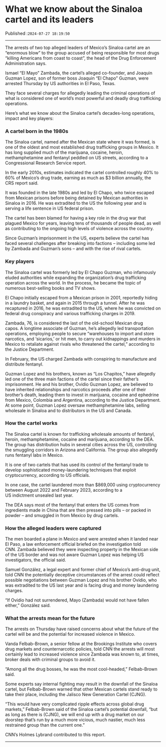 # What we know about the Sinaloa cartel and its leaders

Published :`2024-07-27 18:19:50`

---

The arrests of two top alleged leaders of Mexico’s Sinaloa cartel are an “enormous blow” to the group accused of being responsible for most drugs “killing Americans from coast to coast”, the head of the Drug Enforcement Administration says.

Ismael “El Mayo” Zambada, the cartel’s alleged co-founder, and Joaquin Guzman Lopez, son of former boss Joaquin “El Chapo” Guzman, were arrested Thursday by US authorities in El Paso, Texas.

They face several charges for allegedly leading the criminal operations of what is considered one of world’s most powerful and deadly drug trafficking operations.

Here’s what we know about the Sinaloa cartel’s decades-long operations, impact and key players:

### A cartel born in the 1980s

The Sinaloa cartel, named after the Mexican state where it was formed, is one of the oldest and most established drug trafficking groups in Mexico. It has long supplied much of the marijuana, cocaine, heroin, methamphetamine and fentanyl peddled on US streets, according to a Congressional Research Service report.

In the early 2010s, estimates indicated the cartel controlled roughly 40% to 60% of Mexico’s drug trade, earning as much as $3 billion annually, the CRS report said.

It was founded in the late 1980s and led by El Chapo, who twice escaped from Mexican prisons before being detained by Mexican authorities in Sinaloa in 2016. He was extradited to the US the following year and is serving a life sentence in US federal prison.

The cartel has been blamed for having a key role in the drug war that plagued Mexico for years, leaving tens of thousands of people dead, as well as contributing to the ongoing high levels of violence across the country.

Since Guzman’s imprisonment in the US, experts believe the cartel has faced several challenges after breaking into factions – including some led by Zambada and Guzman’s sons – and with the rise of rival cartels.

### Key players

The Sinaloa cartel was formerly led by El Chapo Guzman, who infamously eluded authorities while expanding the organization’s drug trafficking operation across the world. In the process, he became the topic of numerous best-selling books and TV shows.

El Chapo initially escaped from a Mexican prison in 2001, reportedly hiding in a laundry basket, and again in 2015 through a tunnel. After he was recaptured in 2016, he was extradited to the US, where he was convicted on federal drug conspiracy and various trafficking charges in 2019.

Zambada, 76, is considered the last of the old-school Mexican drug capos. A longtime associate of Guzman, he’s allegedly led transportation operations, employing people to secure “warehouses to import and store narcotics, and ‘sicarios,’ or hit men, to carry out kidnappings and murders in Mexico to retaliate against rivals who threatened the cartel,” according to the Justice Department.

In February, the US charged Zambada with conspiring to manufacture and distribute fentanyl.

Guzman Lopez and his brothers, known as “Los Chapitos,” have allegedly led one of the three main factions of the cartel since their father’s imprisonment. He and his brother, Ovidio Guzman Lopez, are believed to have inherited relationships and narcotics proceeds after one of their brother’s death, leading them to invest in marijuana, cocaine and ephedrine from Mexico, Colombia and Argentina, according to the Justice Department. At some point, Guzman Lopez oversaw methamphetamine labs, selling wholesale in Sinaloa and to distributors in the US and Canada.

### How the cartel works

The Sinaloa cartel is known for trafficking wholesale amounts of fentanyl, heroin, methamphetamine, cocaine and marijuana, according to the DEA. The group has distribution hubs in several cities across the US, controlling the smuggling corridors in Arizona and California. The group also allegedly runs fentanyl labs in Mexico.

It is one of two cartels that has used its control of the fentanyl trade to develop sophisticated money-laundering techniques that exploit cryptocurrency, according to US officials.

In one case, the cartel laundered more than $869,000 using cryptocurrency between August 2022 and February 2023, according to a US indictment unsealed last year.

The DEA says most of the fentanyl that enters the US comes from ingredients made in China that are then pressed into pills – or packed in powder – and smuggled in from Mexico by drug cartels.

### How the alleged leaders were captured

The men boarded a plane in Mexico and were arrested when it landed near El Paso, a law enforcement official briefed on the investigation told CNN. Zambada believed they were inspecting property in the Mexican side of the US border and was not aware Guzman Lopez was helping US investigators, the official said.

Samuel González, a legal expert and former chief of Mexico’s anti-drug unit, told CNN the potentially deceptive circumstances of the arrest could reflect possible negotiations between Guzman Lopez and his brother Ovidio, who was extradited to the US last year and is facing drug and money laundering charges.

“If Ovidio had not surrendered, Mayo (Zambada) would not have fallen either,” González said.

### What the arrests mean for the future

The arrests on Thursday have raised concerns about what the future of the cartel will be and the potential for increased violence in Mexico.

Vanda Felbab-Brown, a senior fellow at the Brookings Institute who covers drug markets and counternarcotic policies, told CNN the arrests will most certainly lead to increased violence since Zambada was known to, at times, broker deals with criminal groups to avoid it.

“Among all the drug bosses, he was the most cool-headed,” Felbab-Brown said.

Some experts say internal fighting may result in the downfall of the Sinaloa cartel, but Felbab-Brown warned that other Mexican cartels stand ready to take their place, including the Jalisco New Generation Cartel (CJNG).

“This would have very complicated ripple effects across global drug markets,” Felbab-Brown said of the Sinaloa cartel’s potential downfall, “but as long as there is (CJNG), we will end up with a drug market on our doorstep that’s run by a much more vicious, much nastier, much less restrained group than the current one.”

CNN’s Holmes Lybrand contributed to this report.

---

